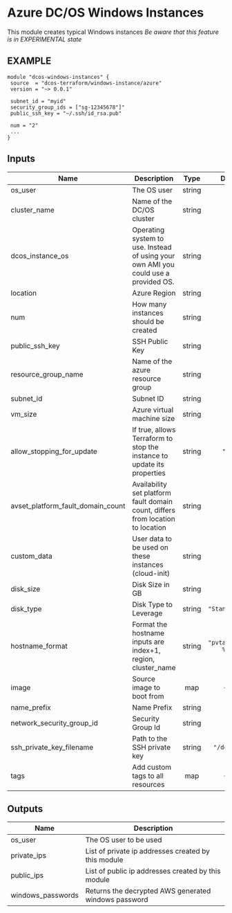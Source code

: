 Azure DC/OS Windows Instances
===================================
This module creates typical Windows instances
_Be aware that this feature is in EXPERIMENTAL state_

EXAMPLE
-------

```hcl
module "dcos-windows-instances" {
 source  = "dcos-terraform/windows-instance/azure"
 version = "~> 0.0.1"

 subnet_id = "myid"
 security_group_ids = ["sg-12345678"]"
 public_ssh_key = "~/.ssh/id_rsa.pub"

 num = "2"
 ...
}
```

## Inputs

| Name | Description | Type | Default | Required |
|------|-------------|:----:|:-----:|:-----:|
| os\_user | The OS user | string | n/a | yes |
| cluster\_name | Name of the DC/OS cluster | string | n/a | yes |
| dcos\_instance\_os | Operating system to use. Instead of using your own AMI you could use a provided OS. | string | n/a | yes |
| location | Azure Region | string | n/a | yes |
| num | How many instances should be created | string | n/a | yes |
| public\_ssh\_key | SSH Public Key | string | n/a | yes |
| resource\_group\_name | Name of the azure resource group | string | n/a | yes |
| subnet\_id | Subnet ID | string | n/a | yes |
| vm\_size | Azure virtual machine size | string | n/a | yes |
| allow\_stopping\_for\_update | If true, allows Terraform to stop the instance to update its properties | string | `"true"` | no |
| avset\_platform\_fault\_domain\_count | Availability set platform fault domain count, differs from location to location | string | `"3"` | no |
| custom\_data | User data to be used on these instances (cloud-init) | string | `""` | no |
| disk\_size | Disk Size in GB | string | `"120"` | no |
| disk\_type | Disk Type to Leverage | string | `"Standard_LRS"` | no |
| hostname\_format | Format the hostname inputs are index+1, region, cluster_name | string | `"pvtagt-%[1]d-%[2]s"` | no |
| image | Source image to boot from | map | `<map>` | no |
| name\_prefix | Name Prefix | string | `""` | no |
| network\_security\_group\_id | Security Group Id | string | `""` | no |
| ssh\_private\_key\_filename | Path to the SSH private key | string | `"/dev/null"` | no |
| tags | Add custom tags to all resources | map | `<map>` | no |

## Outputs

| Name | Description |
|------|-------------|
| os\_user | The OS user to be used |
| private\_ips | List of private ip addresses created by this module |
| public\_ips | List of public ip addresses created by this module |
| windows\_passwords | Returns the decrypted AWS generated windows password |
